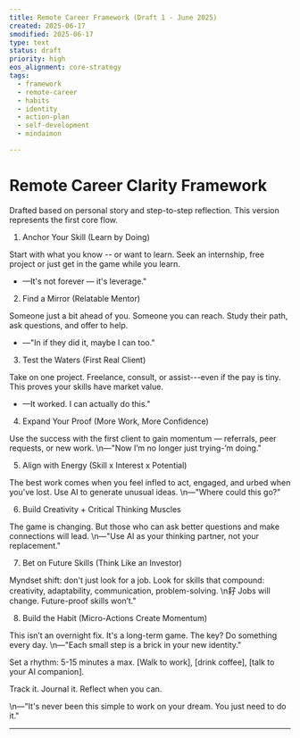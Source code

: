 ```yaml
---
title: Remote Career Framework (Draft 1 - June 2025)
created: 2025-06-17
smodified: 2025-06-17
type: text
status: draft
priority: high
eos_alignment: core-strategy
tags:
  - framework
  - remote-career 
  - habits
  - identity
  - action-plan
  - self-development
  - mindaimon

---
```


# Remote Career Clarity Framework

Drafted based on personal story and step-to-step reflection. This version represents the first core flow.


1. Anchor Your Skill (Learn by Doing)

Start with what you know -- or want to learn. Seek an internship, free project or just get in the game while you learn.
- —It's not forever — it's leverage."

2. Find a Mirror (Relatable Mentor)

Someone just a bit ahead of you. Someone you can reach. Study their path, ask questions, and offer to help.
- —"In if they did it, maybe I can too."

3. Test the Waters (First Real Client)

Take on one project. Freelance, consult, or assist---even if the pay is tiny. This proves your skills have market value.
- —It worked. I can actually do this."

4. Expand Your Proof (More Work, More Confidence)

Use the success with the first client to gain momentum — referrals, peer requests, or new work.
\n—"Now I’m no longer just trying-’m doing."

5. Align with Energy (Skill x Interest x Potential)

The best work comes when you feel infled to act, engaged, and urbed when you've lost. Use AI to generate unusual ideas.
\n—"Where could this go?"

6. Build Creativity + Critical Thinking Muscles

The game is changing. But those who can ask better questions and make connections will lead.
\n—"Use AI as your thinking partner, not your replacement."

7. Bet on Future Skills (Think Like an Investor)

Myndset shift: don't just look for a job. Look for skills that compound: creativity, adaptability, communication, problem-solving.
\n耔 Jobs will change. Future-proof skills won’t."

8. Build the Habit (Micro-Actions Create Momentum)

This isn’t an overnight fix. It's a long-term game. The key? Do something every day.
\n—"Each small step is a brick in your new identity."

Set a rhythm: 5-15 minutes a max.
[Walk to work], [drink coffee], [talk to your AI companion].

Track it. Journal it. Reflect when you can.

\n—"It's never been this simple to work on your dream. You just need to do it."

---
